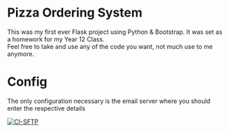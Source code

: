 # Pizza Ordering System
This was my first ever Flask project using Python & Bootstrap. It was set as a homework for my Year 12 Class.   
Feel free to take and use any of the code you want, not much use to me anymore.

# Config
The only configuration necessary is the email server where you should enter the respective details

[![CI-SFTP](https://github.com/lukxee2/Pizza-Ordering-System/actions/workflows/main.yml/badge.svg)](https://github.com/lukxee2/Pizza-Ordering-System/actions/workflows/main.yml)
